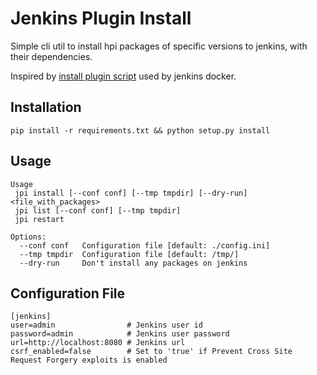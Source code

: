 

Jenkins Plugin Install
============

Simple cli util to install hpi packages of specific versions to jenkins, with their dependencies.

Inspired by [install plugin script](https://github.com/jenkinsci/docker/blob/master/install-plugins.sh) used by jenkins docker.

Installation
----
```
pip install -r requirements.txt && python setup.py install
```

Usage
-----
```
Usage
 jpi install [--conf conf] [--tmp tmpdir] [--dry-run] <file_with_packages>
 jpi list [--conf conf] [--tmp tmpdir]
 jpi restart

Options:
  --conf conf   Configuration file [default: ./config.ini]
  --tmp tmpdir  Configuration file [default: /tmp/]
  --dry-run     Don't install any packages on jenkins
```

Configuration File
-----
```
[jenkins]
user=admin                # Jenkins user id
password=admin            # Jenkins user password
url=http://localhost:8080 # Jenkins url
csrf_enabled=false        # Set to 'true' if Prevent Cross Site Request Forgery exploits is enabled
```